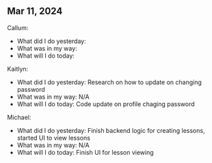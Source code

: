 ## Mar 11, 2024
Callum:
- What did I do yesterday: 
- What was in my way: 
- What will I do today: 

Kaitlyn:
- What did I do yesterday: Research on how to update on changing password
- What was in my way: N/A
- What will I do today: Code update on profile chaging password

Michael:
- What did I do yesterday: Finish backend logic for creating lessons, started UI to view lessons
- What was in my way: N/A
- What will I do today: Finish UI for lesson viewing
